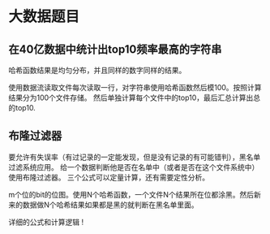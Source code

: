 # 大数据题目

## 在40亿数据中统计出top10频率最高的字符串

哈希函数结果是均匀分布，并且同样的数字同样的结果。

使用数据流读取文件每次读取一行，对字符串使用哈希函数然后模100。按照计算结果分为100个文件存储。
然后单独计算每个文件中的top10，最后汇总计算出总的top10.

## 布隆过滤器

要允许有失误率（有过记录的一定能发现，但是没有记录的有可能错判），黑名单过滤系统应用。
给一个数据判断他是否在名单中（或者是否在这个文件系统中）使用布隆过滤器。
三个公式可以定量计算，还有需要定性分析。

m个位的bit的位图。使用N个哈希函数，一个文件N个结果所在位都涂黑。然后新来的数据做N个哈希结果如果都是黑的就判断在黑名单里面。

详细的公式和计算逻辑
! [](bloomfilter.jpg)